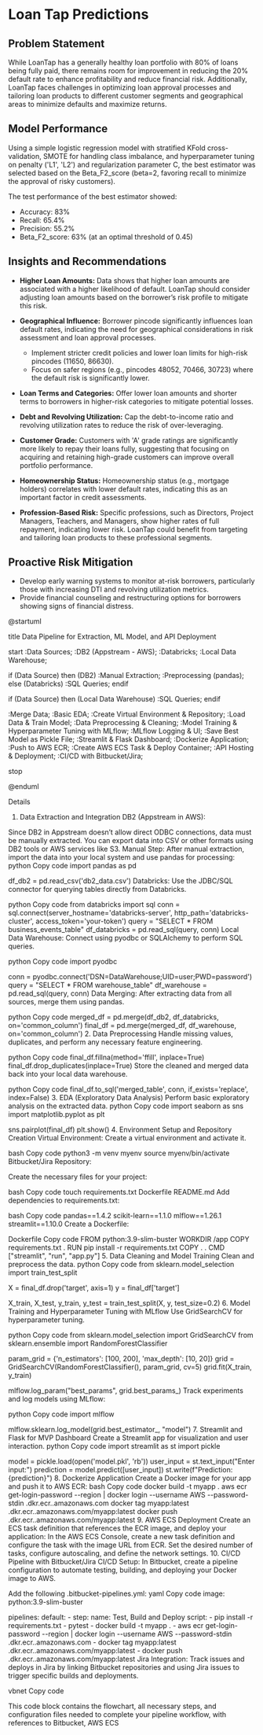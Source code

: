 # Loan Tap Predictions
## Problem Statement

While LoanTap has a generally healthy loan portfolio with 80% of loans being fully paid, there remains room for improvement in reducing the 20% default rate to enhance profitability and reduce financial risk. Additionally, LoanTap faces challenges in optimizing loan approval processes and tailoring loan products to different customer segments and geographical areas to minimize defaults and maximize returns.

## Model Performance

Using a simple logistic regression model with stratified KFold cross-validation, SMOTE for handling class imbalance, and hyperparameter tuning on penalty ('L1', 'L2') and regularization parameter C, the best estimator was selected based on the Beta_F2_score (beta=2, favoring recall to minimize the approval of risky customers).

The test performance of the best estimator showed:
- Accuracy: 83%
- Recall: 65.4%
- Precision: 55.2%
- Beta_F2_score: 63% (at an optimal threshold of 0.45)

## Insights and Recommendations

- **Higher Loan Amounts:** Data shows that higher loan amounts are associated with a higher likelihood of default. LoanTap should consider adjusting loan amounts based on the borrower’s risk profile to mitigate this risk.
  
- **Geographical Influence:** Borrower pincode significantly influences loan default rates, indicating the need for geographical considerations in risk assessment and loan approval processes.
  - Implement stricter credit policies and lower loan limits for high-risk pincodes (11650, 86630).
  - Focus on safer regions (e.g., pincodes 48052, 70466, 30723) where the default risk is significantly lower.

- **Loan Terms and Categories:** Offer lower loan amounts and shorter terms to borrowers in higher-risk categories to mitigate potential losses.

- **Debt and Revolving Utilization:** Cap the debt-to-income ratio and revolving utilization rates to reduce the risk of over-leveraging.

- **Customer Grade:** Customers with 'A' grade ratings are significantly more likely to repay their loans fully, suggesting that focusing on acquiring and retaining high-grade customers can improve overall portfolio performance.

- **Homeownership Status:** Homeownership status (e.g., mortgage holders) correlates with lower default rates, indicating this as an important factor in credit assessments.

- **Profession-Based Risk:** Specific professions, such as Directors, Project Managers, Teachers, and Managers, show higher rates of full repayment, indicating lower risk. LoanTap could benefit from targeting and tailoring loan products to these professional segments.

## Proactive Risk Mitigation

- Develop early warning systems to monitor at-risk borrowers, particularly those with increasing DTI and revolving utilization metrics.
- Provide financial counseling and restructuring options for borrowers showing signs of financial distress.

@startuml

title Data Pipeline for Extraction, ML Model, and API Deployment

start
:Data Sources;
:DB2 (Appstream - AWS);
:Databricks;
:Local Data Warehouse;

if (Data Source) then (DB2)
    :Manual Extraction;
    :Preprocessing (pandas);
else (Databricks)
    :SQL Queries;
endif

if (Data Source) then (Local Data Warehouse)
    :SQL Queries;
endif

:Merge Data;
:Basic EDA;
:Create Virtual Environment & Repository;
:Load Data & Train Model;
:Data Preprocessing & Cleaning;
:Model Training & Hyperparameter Tuning with MLflow;
:MLflow Logging & UI;
:Save Best Model as Pickle File;
:Streamlit & Flask Dashboard;
:Dockerize Application;
:Push to AWS ECR;
:Create AWS ECS Task & Deploy Container;
:API Hosting & Deployment;
:CI/CD with Bitbucket/Jira;

stop

@enduml

Details
1. Data Extraction and Integration
DB2 (Appstream in AWS):

Since DB2 in Appstream doesn’t allow direct ODBC connections, data must be manually extracted. You can export data into CSV or other formats using DB2 tools or AWS services like S3.
Manual Step: After manual extraction, import the data into your local system and use pandas for processing:
python
Copy code
import pandas as pd

df_db2 = pd.read_csv('db2_data.csv')
Databricks: Use the JDBC/SQL connector for querying tables directly from Databricks.

python
Copy code
from databricks import sql
conn = sql.connect(server_hostname='databricks-server',
                   http_path='databricks-cluster',
                   access_token='your-token')
query = "SELECT * FROM business_events_table"
df_databricks = pd.read_sql(query, conn)
Local Data Warehouse: Connect using pyodbc or SQLAlchemy to perform SQL queries.

python
Copy code
import pyodbc

conn = pyodbc.connect('DSN=DataWarehouse;UID=user;PWD=password')
query = "SELECT * FROM warehouse_table"
df_warehouse = pd.read_sql(query, conn)
Data Merging: After extracting data from all sources, merge them using pandas.

python
Copy code
merged_df = pd.merge(df_db2, df_databricks, on='common_column')
final_df = pd.merge(merged_df, df_warehouse, on='common_column')
2. Data Preprocessing
Handle missing values, duplicates, and perform any necessary feature engineering.

python
Copy code
final_df.fillna(method='ffill', inplace=True)
final_df.drop_duplicates(inplace=True)
Store the cleaned and merged data back into your local data warehouse.

python
Copy code
final_df.to_sql('merged_table', conn, if_exists='replace', index=False)
3. EDA (Exploratory Data Analysis)
Perform basic exploratory analysis on the extracted data.
python
Copy code
import seaborn as sns
import matplotlib.pyplot as plt

sns.pairplot(final_df)
plt.show()
4. Environment Setup and Repository Creation
Virtual Environment: Create a virtual environment and activate it.

bash
Copy code
python3 -m venv myenv
source myenv/bin/activate
Bitbucket/Jira Repository:

Create the necessary files for your project:

bash
Copy code
touch requirements.txt Dockerfile README.md
Add dependencies to requirements.txt:

bash
Copy code
pandas==1.4.2
scikit-learn==1.1.0
mlflow==1.26.1
streamlit==1.10.0
Create a Dockerfile:

Dockerfile
Copy code
FROM python:3.9-slim-buster
WORKDIR /app
COPY requirements.txt .
RUN pip install -r requirements.txt
COPY . .
CMD ["streamlit", "run", "app.py"]
5. Data Cleaning and Model Training
Clean and preprocess the data.
python
Copy code
from sklearn.model_selection import train_test_split

X = final_df.drop('target', axis=1)
y = final_df['target']

X_train, X_test, y_train, y_test = train_test_split(X, y, test_size=0.2)
6. Model Training and Hyperparameter Tuning with MLflow
Use GridSearchCV for hyperparameter tuning.

python
Copy code
from sklearn.model_selection import GridSearchCV
from sklearn.ensemble import RandomForestClassifier

param_grid = {'n_estimators': [100, 200], 'max_depth': [10, 20]}
grid = GridSearchCV(RandomForestClassifier(), param_grid, cv=5)
grid.fit(X_train, y_train)

mlflow.log_param("best_params", grid.best_params_)
Track experiments and log models using MLflow:

python
Copy code
import mlflow

mlflow.sklearn.log_model(grid.best_estimator_, "model")
7. Streamlit and Flask for MVP Dashboard
Create a Streamlit app for visualization and user interaction.
python
Copy code
import streamlit as st
import pickle

model = pickle.load(open('model.pkl', 'rb'))
user_input = st.text_input("Enter input:")
prediction = model.predict([user_input])
st.write(f"Prediction: {prediction}")
8. Dockerize Application
Create a Docker image for your app and push it to AWS ECR:
bash
Copy code
docker build -t myapp .
aws ecr get-login-password --region <region> | docker login --username AWS --password-stdin <account-id>.dkr.ecr.<region>.amazonaws.com
docker tag myapp:latest <account-id>.dkr.ecr.<region>.amazonaws.com/myapp:latest
docker push <account-id>.dkr.ecr.<region>.amazonaws.com/myapp:latest
9. AWS ECS Deployment
Create an ECS task definition that references the ECR image, and deploy your application:
In the AWS ECS Console, create a new task definition and configure the task with the image URL from ECR.
Set the desired number of tasks, configure autoscaling, and define the network settings.
10. CI/CD Pipeline with Bitbucket/Jira
CI/CD Setup: In Bitbucket, create a pipeline configuration to automate testing, building, and deploying your Docker image to AWS.

Add the following .bitbucket-pipelines.yml:
yaml
Copy code
image: python:3.9-slim-buster

pipelines:
  default:
    - step:
        name: Test, Build and Deploy
        script:
          - pip install -r requirements.txt
          - pytest
          - docker build -t myapp .
          - aws ecr get-login-password --region <region> | docker login --username AWS --password-stdin <account-id>.dkr.ecr.<region>.amazonaws.com
          - docker tag myapp:latest <account-id>.dkr.ecr.<region>.amazonaws.com/myapp:latest
          - docker push <account-id>.dkr.ecr.<region>.amazonaws.com/myapp:latest
Jira Integration: Track issues and deploys in Jira by linking Bitbucket repositories and using Jira issues to trigger specific builds and deployments.

vbnet
Copy code

This code block contains the flowchart, all necessary steps, and configuration files needed to complete your pipeline workflow, with references to Bitbucket, AWS ECS
